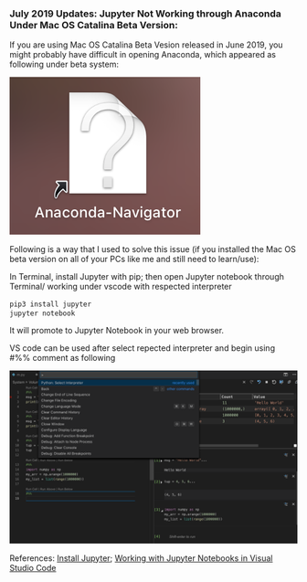 ### July 2019 Updates: Jupyter Not Working through Anaconda Under Mac OS Catalina Beta Version:

If you are using Mac OS Catalina Beta Vesion released in June 2019, you might probably have difficult in opening Anaconda, 
which appeared as following under beta system:

![?conda](https://github.com/zxecon/python/blob/master/conda.png)

Following is a way that I used to solve this issue (if you installed the Mac OS beta version on all of your PCs like me and still need to learn/use):

In Terminal, install Jupyter with pip; then open Jupyter notebook through Terminal/ working under vscode with respected interpreter

```
pip3 install jupyter
jupyter notebook
```
It will promote to Jupyter Notebook in your web browser.

VS code can be used after select repected interpreter and begin using #%% comment as following

![vsjupyter](https://github.com/zxecon/python/blob/master/vsjupyter.png)

References: [Install Jupyter](https://jupyter.org/install); [Working with Jupyter Notebooks in Visual Studio Code](https://code.visualstudio.com/docs/python/jupyter-support)
